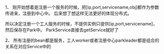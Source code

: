 1、
刚开始想着是注册一个服务的时候，把[ip,port,servicename,obj]都作为参数传进来，注册到中心中。
后来想了想这样无法更好的体现分布式。

所以决定注册一个工人服务的时候，不提供实例只提供[ip,port,servicename]，然后保存在Park中。
ParkService直接去getService就好了


2、
所有注册的bean都是服务，工人worker或者注册中心parkleader都是组合的关系在对应Service中的





